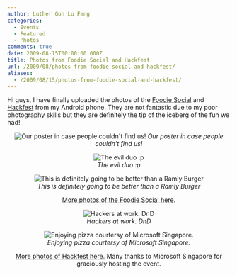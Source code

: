```yaml
---
author: Luther Goh Lu Feng
categories:
  - Events
  - Featured
  - Photos
comments: true
date: 2009-08-15T00:00:00.000Z
title: Photos from Foodie Social and Hackfest
url: /2009/08/photos-from-foodie-social-and-hackfest/
aliases:
  - /2009/08/15/photos-from-foodie-social-and-hackfest/
---
```


Hi guys, I have finally uploaded the photos of the <a href="//linuxnus.org/2009/07/23/the-linuxnus-foodie-social/">Foodie Social</a> and <a href="//linuxnus.org/2009/08/06/linuxnus-hackfest-the-third-hack-reality/">Hackfest</a> from my Android phone. They are not fantastic due to my poor photography skills but they are definitely the tip of the iceberg of the fun we had!

<div align="center"><p>
<img style="text-align:center" src="//inlinethumb08.webshots.com/44103/2084921250101890940S425x425Q85.jpg" alt="Our poster in case people couldn't find us!" />
<em>Our poster in case people couldn't find us!</em>

<img src="//inlinethumb45.webshots.com/36652/2409785890101890940S425x425Q85.jpg" alt="The evil duo :p" /><br /><em>The evil duo :p</em>

<img src="//inlinethumb11.webshots.com/11402/2757369740101890940S425x425Q85.jpg" alt="This is definitely going to be better than a Ramly Burger" /><br /><em>This is definitely going to be better than a Ramly Burger</em>

<a href="//good-times.webshots.com/album/574039244mAxjJQ?vhost=good-times">More photos of the Foodie Social here</a>.

<img src="//inlinethumb36.webshots.com/42275/2781504380101890940S425x425Q85.jpg" alt="Hackers at work. DnD" /><br /><em>Hackers at work. DnD</em>

<img src="//inlinethumb59.webshots.com/10490/2938003200101890940S425x425Q85.jpg" alt="Enjoying pizza courtersy of Microsoft Singapore." /><br /><em>Enjoying pizza courtersy of Microsoft Singapore.</em>

<a href="//good-times.webshots.com/album/574039641PnUdaU?vhost=good-times">
More photos of Hackfest here.</a> Many thanks to Microsoft Singapore for graciously hosting the event.
</div>
